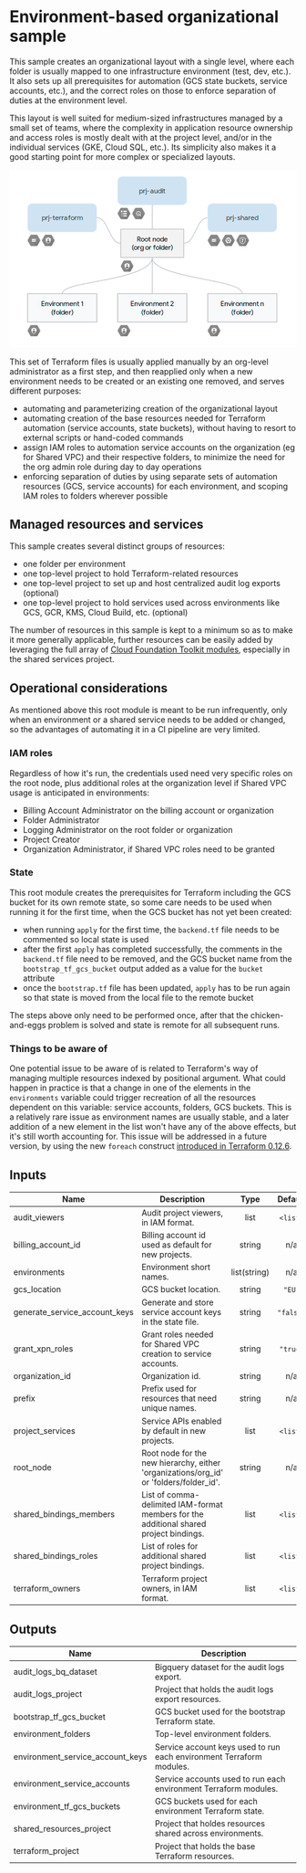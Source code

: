 # Environment-based organizational sample

This sample creates an organizational layout with a single level, where each  folder is usually mapped to one infrastructure environment (test, dev, etc.). It also sets up all prerequisites for automation (GCS state buckets, service accounts, etc.), and the correct roles on those to enforce separation of duties at the environment level.

This layout is well suited for medium-sized infrastructures managed by a small set of teams, where the complexity in application resource ownership and access roles is mostly dealt with at the project level, and/or in the individual services (GKE, Cloud SQL, etc.). Its simplicity also makes it a good starting point for more complex or specialized layouts.

![High-level diagram](diagram.png "High-level diagram")

This set of Terraform files is usually applied manually by an org-level administrator as a first step, and then reapplied only when a new environment needs to be created or an existing one removed, and serves different purposes:

- automating and parameterizing creation of the organizational layout
- automating creation of the base resources needed for Terraform automation (service accounts, state buckets), without having to resort to external scripts or hand-coded commands
- assign IAM roles to automation service accounts on the organization (eg for Shared VPC) and their respective folders, to minimize the need for the org admin role during day to day operations
- enforcing separation of duties by using separate sets of automation resources (GCS, service accounts) for each environment, and scoping IAM roles to folders wherever possible

## Managed resources and services

This sample creates several distinct groups of resources:

- one folder per environment
- one top-level project to hold Terraform-related resources
- one top-level project to set up and host centralized audit log exports (optional)
- one top-level project to hold services used across environments like GCS, GCR, KMS, Cloud Build, etc. (optional)

The number of resources in this sample is kept to a minimum so as to make it more generally applicable, further resources can be easily added by leveraging the full array of [Cloud Foundation Toolkit modules](https://github.com/terraform-google-modules), especially in the shared services project.

## Operational considerations

As mentioned above this root module is meant to be run infrequently, only when an environment or a shared service needs to be added or changed, so the advantages of automating it in a CI pipeline are very limited.

### IAM roles

Regardless of how it's run, the credentials used need very specific roles on the root node, plus additional roles at the organization level if Shared VPC usage is anticipated in environments:

- Billing Account Administrator on the billing account or organization
- Folder Administrator
- Logging Administrator on the root folder or organization
- Project Creator
- Organization Administrator, if Shared VPC roles need to be granted

### State

This root module creates the prerequisites for Terraform including the GCS bucket for its own remote state, so some care needs to be used when running it for the first time, when the GCS bucket has not yet been created:

- when running `apply` for the first time, the `backend.tf` file needs to be commented so local state is used
- after the first `apply` has completed successfully, the comments in the `backend.tf` file need to be removed, and the GCS bucket name from the `bootstrap_tf_gcs_bucket` output added as a value for the `bucket` attribute
- once the `bootstrap.tf` file has been updated, `apply` has to be run again so that state is moved from the local file to the remote bucket

The steps above only need to be performed once, after that the chicken-and-eggs problem is solved and state is remote for all subsequent runs.

### Things to be aware of

One potential issue to be aware of is related to Terraform's way of managing multiple resources indexed by positional argument. What could happen in practice is that a change in one of the elements in the `environments` variable could trigger recreation of all the resources dependent on this variable: service accounts, folders, GCS buckets. This is a relatively rare issue as environment names are usually stable, and a later addition of a new element in the list won't have any of the above effects, but it's still worth accounting for. This issue will be addressed in a future version, by using the new `foreach` construct [introduced in Terraform 0.12.6](https://twitter.com/mitchellh/status/1156661893789966336?lang=en).

<!-- BEGINNING OF PRE-COMMIT-TERRAFORM DOCS HOOK -->
## Inputs

| Name | Description | Type | Default | Required |
|------|-------------|:----:|:-----:|:-----:|
| audit\_viewers | Audit project viewers, in IAM format. | list | `<list>` | no |
| billing\_account\_id | Billing account id used as default for new projects. | string | n/a | yes |
| environments | Environment short names. | list(string) | n/a | yes |
| gcs\_location | GCS bucket location. | string | `"EU"` | no |
| generate\_service\_account\_keys | Generate and store service account keys in the state file. | string | `"false"` | no |
| grant\_xpn\_roles | Grant roles needed for Shared VPC creation to service accounts. | string | `"true"` | no |
| organization\_id | Organization id. | string | n/a | yes |
| prefix | Prefix used for resources that need unique names. | string | n/a | yes |
| project\_services | Service APIs enabled by default in new projects. | list | `<list>` | no |
| root\_node | Root node for the new hierarchy, either 'organizations/org_id' or 'folders/folder_id'. | string | n/a | yes |
| shared\_bindings\_members | List of comma-delimited IAM-format members for the additional shared project bindings. | list | `<list>` | no |
| shared\_bindings\_roles | List of roles for additional shared project bindings. | list | `<list>` | no |
| terraform\_owners | Terraform project owners, in IAM format. | list | `<list>` | no |

## Outputs

| Name | Description |
|------|-------------|
| audit\_logs\_bq\_dataset | Bigquery dataset for the audit logs export. |
| audit\_logs\_project | Project that holds the audit logs export resources. |
| bootstrap\_tf\_gcs\_bucket | GCS bucket used for the bootstrap Terraform state. |
| environment\_folders | Top-level environment folders. |
| environment\_service\_account\_keys | Service account keys used to run each environment Terraform modules. |
| environment\_service\_accounts | Service accounts used to run each environment Terraform modules. |
| environment\_tf\_gcs\_buckets | GCS buckets used for each environment Terraform state. |
| shared\_resources\_project | Project that holdes resources shared across environments. |
| terraform\_project | Project that holds the base Terraform resources. |

<!-- END OF PRE-COMMIT-TERRAFORM DOCS HOOK -->

